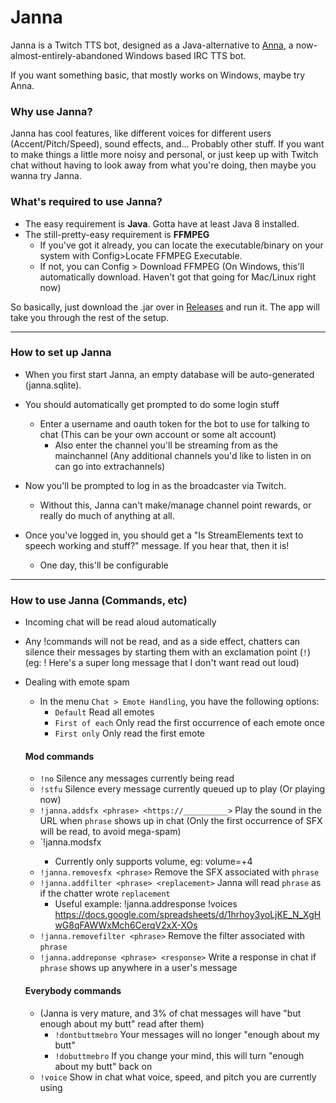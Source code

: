# Janna
Janna is a Twitch TTS bot, designed as a Java-alternative to [Anna](https://www.project610.com/anna/), a now-almost-entirely-abandoned Windows based IRC TTS bot.

If you want something basic, that mostly works on Windows, maybe try Anna.

### Why use Janna?
Janna has cool features, like different voices for different users (Accent/Pitch/Speed), sound effects, and... Probably other stuff. If you want to make things a little more noisy and personal, or just keep up with Twitch chat without having to look away from what you're doing, then maybe you wanna try Janna.

### What's required to use Janna?
* The easy requirement is **Java**. Gotta have at least Java 8 installed.
* The still-pretty-easy requirement is **FFMPEG**
  * If you've got it already, you can locate the executable/binary on your system with Config>Locate FFMPEG Executable.
  * If not, you can Config > Download FFMPEG (On Windows, this'll automatically download. Haven't got that going for Mac/Linux right now)

So basically, just download the .jar over in [Releases](https://github.com/Virus610/Janna/releases) and run it. The app will take you through the rest of the setup.

___

### How to set up Janna

* When you first start Janna, an empty database will be auto-generated (janna.sqlite).

* You should automatically get prompted to do some login stuff
  * Enter a username and oauth token for the bot to use for talking to chat (This can be your own account or some alt account)
    * Also enter the channel you'll be streaming from as the mainchannel (Any additional channels you'd like to listen in on can go into extrachannels)

* Now you'll be prompted to log in as the broadcaster via Twitch. 
  * Without this, Janna can't make/manage channel point rewards, or really do much of anything at all.

* Once you've logged in, you should get a "Is StreamElements text to speech working and stuff?" message. If you hear that, then it is!
  * One day, this'll be configurable

___

### How to use Janna (Commands, etc)

* Incoming chat will be read aloud automatically

* Any !commands will not be read, and as a side effect, chatters can silence their messages by starting them with an exclamation point (`!`)
   (eg: ! Here's a super long message that I don't want read out loud)

* Dealing with emote spam
  * In the menu `Chat > Emote Handling`, you have the following options:
    * `Default` Read all emotes
    * `First of each` Only read the first occurrence of each emote once
    * `First only` Only read the first emote

  #### Mod commands
  * `!no` Silence any messages currently being read
  * `!stfu` Silence every message currently queued up to play (Or playing now)
  * `!janna.addsfx <phrase> <https://__________>` Play the sound in the URL when `phrase` shows up in chat
     (Only the first occurrence of SFX will be read, to avoid mega-spam)
  * `!janna.modsfx <phrase> <effect>
    * Currently only supports volume, eg: volume=+4
  * `!janna.removesfx <phrase>` Remove the SFX associated with `phrase`
  * `!janna.addfilter <phrase> <replacement>` Janna will read `phrase` as if the chatter wrote `replacement`
    * Useful example: !janna.addresponse !voices https://docs.google.com/spreadsheets/d/1hrhoy3yoLjKE_N_XgHwG8qFAWWxMch6CerqV2xX-XOs
  * `!janna.removefilter <phrase>` Remove the filter associated with `phrase`
  * `!janna.addreponse <phrase> <response>` Write a response in chat if `phrase` shows up anywhere in a user's message

  #### Everybody commands
  * (Janna is very mature, and 3% of chat messages will have "but enough about my butt" read after them)
    * `!dontbuttmebro` Your messages will no longer "enough about my butt"
    * `!dobuttmebro` If you change your mind, this will turn "enough about my butt" back on
  * `!voice` Show in chat what voice, speed, and pitch you are currently using
